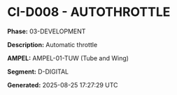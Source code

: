 # CI-D008 - AUTOTHROTTLE

**Phase:** 03-DEVELOPMENT

**Description:** Automatic throttle

**AMPEL:** AMPEL-01-TUW (Tube and Wing)

**Segment:** D-DIGITAL

**Generated:** 2025-08-25 17:27:29 UTC
